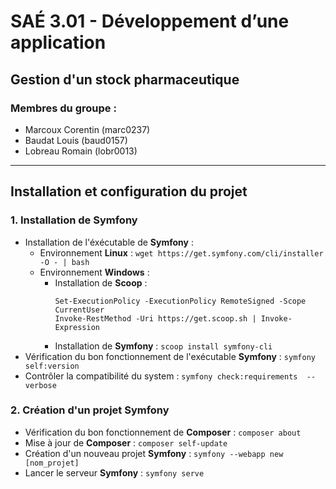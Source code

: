# SAÉ 3.01 - Développement d’une application
## Gestion d'un stock pharmaceutique

### Membres du groupe :
- Marcoux Corentin (marc0237)
- Baudat Louis (baud0157)
- Lobreau Romain (lobr0013)

----
## Installation et configuration du projet

### 1. Installation de Symfony 

- Installation de l'éxécutable de **Symfony** :
  - Environnement **Linux** : ``wget https://get.symfony.com/cli/installer -O - | bash``
  - Environnement **Windows** : 
    - Installation de **Scoop** : 
      ```
      Set-ExecutionPolicy -ExecutionPolicy RemoteSigned -Scope CurrentUser
      Invoke-RestMethod -Uri https://get.scoop.sh | Invoke-Expression
      ```
    - Installation de **Symfony** : `scoop install symfony-cli`
- Vérification du bon fonctionnement de l'exécutable **Symfony** : ``symfony self:version``
- Contrôler la compatibilité du system : ``symfony check:requirements  --verbose``


### 2. Création d'un projet Symfony

- Vérification du bon fonctionnement de **Composer** : ``composer about``
- Mise à jour de **Composer** : ``composer self-update``
- Création d'un nouveau projet **Symfony** : ``symfony --webapp new [nom_projet]``
- Lancer le serveur **Symfony** : ``symfony serve``


